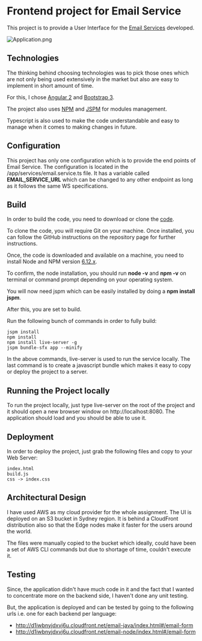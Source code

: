 # Frontend project for Email Service

This project is to provide a User Interface for the 
[Email Services](https://github.com/sagauhar?tab=repositories) developed.

![Application.png](http://d1iwbnyjdxvj6u.cloudfront.net/Application.png)

## Technologies

The thinking behind choosing technologies was to pick those ones which are not only being used extensively in the market but also are easy to implement in short amount of time.

For this, I chose [Angular 2](https://angular.io/) and [Bootstrap 3](https://getbootstrap.com/).

The project also uses [NPM](https://www.npmjs.com/) and [JSPM](https://jspm.io/) for modules management.

Typescript is also used to make the code understandable and easy to manage when it comes to making changes in future.

## Configuration

This project has only one configuration which is to provide the end points of Email Service. The configuration is located in the /app/services/email.service.ts file. It has a variable called **EMAIL_SERVICE_URL** which can be changed to any other endpoint as long as it follows the same WS specifications.

## Build

In order to build the code, you need to download or clone the [code](https://github.com/sagauhar/Frontend-for-Email-Service).

To clone the code, you will require Git on your machine. Once installed, you can follow the GitHub instructions on the repository page for further instructions.

Once, the code is downloaded and available on a machine, you need to install Node and NPM version [6.12.x](https://nodejs.org/dist/latest-v6.x/).

To confirm, the node installation, you should run **node -v** and **npm -v** on terminal or command prompt depending on your operating system.

You will now need jspm which can be easily installed by doing a **npm install jspm**.

After this, you are set to build.

Run the following bunch of commands in order to fully build:

```
jspm install
npm install
npm install live-server -g
jspm bundle-sfx app --minify
```

In the above commands, live-server is used to run the service locally. The last command is to create a javascript bundle which makes it easy to copy or deploy the project to a server.

## Running the Project locally

To run the project locally, just type live-server on the root of the project and it should open a new browser window on http://localhost:8080. The application should load and you should be able to use it.

## Deployment

In order to deploy the project, just grab the following files and copy to your Web Server:

```
index.html
build.js
css -> index.css
```

## Architectural Design

I have used AWS as my cloud provider for the whole assignment. The UI is deployed on an S3 bucket in Sydney region. It is behind a CloudFront distribution also so that the Edge nodes make it faster for the users around the world.

The files were manually copied to the bucket which ideally, could have been a set of AWS CLI commands but due to shortage of time, couldn't execute it.

## Testing

Since, the application didn't have much code in it and the fact that I wanted to concentrate more on the backend side, I haven't done any unit testing.

But, the application is deployed and can be tested by going to the following urls i.e. one for each backend per language:

- http://d1iwbnyjdxvj6u.cloudfront.net/email-java/index.html#/email-form
- http://d1iwbnyjdxvj6u.cloudfront.net/email-node/index.html#/email-form
